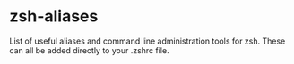 # zsh-aliases
List of useful aliases and command line administration tools for zsh.
These can all be added directly to your .zshrc file.
